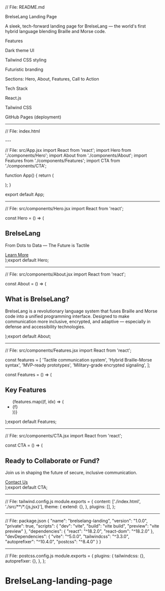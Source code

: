 // File: README.md

BrelseLang Landing Page

A sleek, tech-forward landing page for BrelseLang — the world's first hybrid language blending Braille and Morse code.

Features

Dark theme UI

Tailwind CSS styling

Futuristic branding

Sections: Hero, About, Features, Call to Action


Tech Stack

React.js

Tailwind CSS

GitHub Pages (deployment)



---

// File: index.html

<!DOCTYPE html><html lang="en">
  <head>
    <meta charset="UTF-8" />
    <meta name="viewport" content="width=device-width, initial-scale=1.0" />
    <title>BrelseLang</title>
    <link href="/dist/output.css" rel="stylesheet">
  </head>
  <body class="bg-black text-white">
    <div id="root"></div>
  </body>
</html>
---

// File: src/App.jsx import React from 'react'; import Hero from './components/Hero'; import About from './components/About'; import Features from './components/Features'; import CTA from './components/CTA';

function App() { return ( <div className="font-sans"> <Hero /> <About /> <Features /> <CTA /> </div> ); }

export default App;


---

// File: src/components/Hero.jsx import React from 'react';

const Hero = () => (

  <section className="h-screen flex flex-col justify-center items-center text-center px-4">
    <h1 className="text-5xl md:text-7xl font-bold mb-4">BrelseLang</h1>
    <p className="text-xl md:text-2xl mb-6">From Dots to Data — The Future is Tactile</p>
    <a href="#about" className="bg-blue-600 hover:bg-blue-700 text-white py-3 px-6 rounded-full">Learn More</a>
  </section>
);export default Hero;


---

// File: src/components/About.jsx import React from 'react';

const About = () => (

  <section id="about" className="py-20 px-6 text-center">
    <h2 className="text-4xl font-bold mb-4">What is BrelseLang?</h2>
    <p className="max-w-2xl mx-auto">
      BrelseLang is a revolutionary language system that fuses Braille and Morse code into a unified programming interface. Designed to make communication more inclusive, encrypted, and adaptive — especially in defense and accessibility technologies.
    </p>
  </section>
);export default About;


---

// File: src/components/Features.jsx import React from 'react';

const features = [ 'Tactile communication system', 'Hybrid Braille-Morse syntax', 'MVP-ready prototypes', 'Military-grade encrypted signaling', ];

const Features = () => (

  <section className="py-20 px-6 bg-gray-900 text-center">
    <h2 className="text-4xl font-bold mb-10">Key Features</h2>
    <ul className="grid md:grid-cols-2 gap-6 max-w-4xl mx-auto">
      {features.map((f, idx) => (
        <li key={idx} className="bg-gray-800 p-6 rounded-xl text-lg">{f}</li>
      ))}
    </ul>
  </section>
);export default Features;


---

// File: src/components/CTA.jsx import React from 'react';

const CTA = () => (

  <section className="py-20 px-6 text-center">
    <h2 className="text-3xl font-bold mb-4">Ready to Collaborate or Fund?</h2>
    <p className="mb-6">Join us in shaping the future of secure, inclusive communication.</p>
    <a href="mailto:founder@brelselang.org" className="bg-green-600 hover:bg-green-700 text-white py-3 px-6 rounded-full">Contact Us</a>
  </section>
);export default CTA;


---

// File: tailwind.config.js module.exports = { content: ['./index.html', './src/**/*.{js,jsx}'], theme: { extend: {}, }, plugins: [], };


---

// File: package.json { "name": "brelselang-landing", "version": "1.0.0", "private": true, "scripts": { "dev": "vite", "build": "vite build", "preview": "vite preview" }, "dependencies": { "react": "^18.2.0", "react-dom": "^18.2.0" }, "devDependencies": { "vite": "^5.0.0", "tailwindcss": "^3.3.0", "autoprefixer": "^10.4.0", "postcss": "^8.4.0" } }


---

// File: postcss.config.js module.exports = { plugins: { tailwindcss: {}, autoprefixer: {}, }, };

# BrelseLang-landing-page
